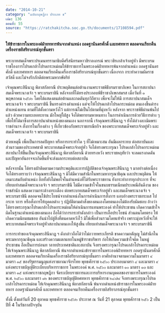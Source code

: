 ```yaml
---
date: "2014-10-21"
category: "ฉบับกฤษฎีกา ประเภท ข"
เล่ม: 136
ตอนที่: 55
source: "https://ratchakitcha.soc.go.th/documents/17108594.pdf"
---
```


#### ให้ข้าราชการในพระองค์ฝ่ายทหารพ้นจากตำแหน่ง ถอดฐานันดรศักดิ์ และยศทหาร ตลอดจนเรียกคืนเครื่องราชอิสริยาภรณ์ทุกชั้นตรา

พระบาทสมเด็จพระปรเมนทรรามาธิบดีศรีสนิทรมหาวชิราลงกรณ์ พระวชิรเกล้าเจ้าอยู่หัว
มีพระบรมราชโองการโปรดเกล้าโปรดกระหม่อมให้ข้าราชการในพระองค์ฝ่ายทหารพ้นจากตำแหน่ง
ถอดฐานันดรศักดิ์ และยศทหาร ตลอดจนเรียกคืนเครื่องราชอิสริยาภรณ์ทุกชั้นตรา เนื่องจาก
กระทำความผิดราชสวัสดิ์ และไม่จงรักภักดีต่อพระมหากษัตริย์

เจ้าคุณพระสินีนาฏ พิลาสกัลยาณี ประพฤติตนต่อต้านงานพระราชพิธีบรมราชาภิเษก
ในการสถาปนาสมเด็จพระนางเจ้า ฯ พระบรมราชินี หลังจากที่ได้ทรงประกอบพิธีราชาภิเษกสมรส
เมื่อวันที่ ๑ พฤษภาคม ๒๕๖๒ โดยได้แสดงตนต่อต้านและกดดันทุกวิถีทาง เพื่อจะไม่ให้มี
การสถาปนาสมเด็จพระนางเจ้า ฯ พระบรมราชินี ขึ้นทรงดำรงตำแหน่ง แต่จะให้โปรดเกล้าโปรดกระหม่อม
ตนเองขึ้นดำรงตำแหน่งแทน ตามที่ได้ตั้งความหวังไว้ แต่การณ์ไม่เป็นไปตามที่มุ่งหวัง หลังจาก
พระราชพิธีผ่านพ้นไปแล้ว ด้วยความทะเยอทะยาน มักใหญ่ใฝ่สูง จึงได้พยายามหาหนทาง
ในการดำเนินการด้วยวิธีการต่าง ๆ เพื่อให้ได้มาซึ่งการสถาปนาตำแหน่งของตนเอง นอกจากนี้
เจ้าคุณพระสินีนาฏ ฯ ยังได้ล่วงละเมิดพระราชอำนาจ สั่งการในเรื่องต่าง ๆ ที่เกี่ยวข้องกับพระราชกรณียกิจ
ของพระบาทสมเด็จพระเจ้าอยู่หัว และสมเด็จพระนางเจ้า ฯ พระบรมราชินี

ด้วยเหตุนี้ เพื่อเป็นการลดปัญหา หรือการกระทำใด ๆ ที่ไม่เหมาะสม อันมีผลกระทบ
ต่อสถาบันและส่วนรวมของประเทศชาติ พระบาทสมเด็จพระเจ้าอยู่หัว จึงได้ทรงพระกรุณา
โปรดเกล้าโปรดกระหม่อมสถาปนาให้ขึ้นเป็นเจ้าคุณพระสินีนาฏ พิลาสกัลยาณี ด้วยทรงหวัง
พระราชหฤทัยว่า จะลดแรงกดดัน และปัญหาอันอาจจะเกิดขึ้นที่จะส่งผลกระทบต่อสถาบัน

หลังจากนั้น ได้ทรงเฝ้าติดตามความประพฤติและการปฏิบัติของเจ้าคุณพระสินีนาฏ ฯ มาอย่างต่อเนื่อง
จึงได้ทรงทราบว่า เจ้าคุณพระสินีนาฏ ฯ มิได้มีความสำนึกในพระมหากรุณาธิคุณ และประพฤติตน
ให้เหมาะสมกับตำแหน่ง อีกทั้งยังไม่พอใจในตำแหน่งที่ได้รับพระราชทาน ยังกระทำการทุกประการ
ที่จะเทียบเท่าสมเด็จพระนางเจ้า ฯ พระบรมราชินี ไม่มีความเข้าใจในขนบธรรมเนียมประเพณีอันดีงาม
ของราชสำนัก แสดงความกระด้างกระเดื่อง ต่อพระบาทสมเด็จพระเจ้าอยู่หัว และสมเด็จพระนางเจ้า ฯ
พระบรมราชินี ตลอดจนใช้ประโยชน์จากตำแหน่งในการดำเนินการสั่งการ แอบอ้างพระราชกระแส
ไปกระท าการ หรือสั่งการให้บุคคลต่าง ๆ ปฏิบัติตามคำสั่งของตนเองโดยตนเองไม่ต้องรับผิดชอบ
อ้างว่าได้ทรงพระกรุณาโปรดเกล้าโปรดกระหม่อมให้ดำเนินการแทนพระองค์ ทำให้ประชาชน
เกิดความเข้าใจผิดในฐานะตำแหน่งของตนเอง ถือได้ว่าการกระทำดังกล่าว เป็นการเอื้อประโยชน์
ส่วนตนโดยตรง ให้เกิดความนิยมชมชอบ อันนำไปสู่สิ่งที่ตนคาดหวังไว้ มิใช่เพื่อส่วนรวมโดยแท้จริง
เพราะมุ่งหวังที่จะให้พระบาทสมเด็จพระเจ้าอยู่หัวสถาปนาตนเองให้สูงขึ้น เทียบเท่าสมเด็จพระนางเจ้า ฯ
พระบรมราชินี

การกระทำของเจ้าคุณพระสินีนาฏ ฯ ดังกล่าวถือได้ว่าไม่ถวายพระเกียรติ ขาดความกตัญญู
ไม่สำนึกในพระมหากรุณาธิคุณ และสร้างความแตกแยกในหมู่ข้าราชบริพาร ก่อให้เกิดความเข้าใจผิด
ในหมู่ประชาชน ถือเป็นการบ่อนท าลายประเทศชาติและสถาบัน จึงทรงพระกรุณาโปรดเกล้าโปรดกระหม่อม
ให้เจ้าคุณพระสินีนาฏ พิลาสกัลยาณี พ้นจากตำแหน่งข้าราชการในพระองค์ฝ่ายทหาร ถอดฐานันดรศักดิ์
และยศทหาร ตลอดจนเรียกคืนเครื่องราชอิสริยาภรณ์ทุกชั้นตรา
อาศัยอำนาจตามความในมาตรา ๙ มาตรา ๑๕ ของรัฐธรรมนูญแห่งราชอาณาจักรไทย
พุทธศักราช ๒๕๖๐ ประกอบมาตรา ๔ และมาตรา ๙ แห่งพระราชบัญญัติระเบียบบริหารราชการ
ในพระองค์ พ.ศ. ๒๕๖๐ และมาตรา ๑๐ มาตรา ๑๓ และมาตรา ๑๕ แห่งพระราชกฤษฎีกา
จัดระเบียบราชการและการบริหารงานบุคคลของราชการในพระองค์ พ.ศ. ๒๕๖๐ และมาตรา ๑๒
ของพระราชบัญญัติยศทหาร พุทธศักราช ๒๔๗๙ จึงทรงพระกรุณาโปรดเกล้าโปรดกระหม่อม
ให้เจ้าคุณพระสินีนาฏ พิลาสกัลยาณี พ้นจากตำแหน่งข้าราชการในพระองค์ฝ่ายทหาร ถอดฐานันดรศักดิ์
และยศทหาร ตลอดจนเรียกคืนเครื่องราชอิสริยาภรณ์ทุกชั้นตรา

ทั้งนี้ ตั้งแต่วันที่ 20 ตุลาคม พุทธศักราช ๒๕๖๒
ประกาศ ณ วันที่ 21 ตุลาคม พุทธศักราช ๒๕๖ 2 เป็นปีที่ 4 ในรัชกาลปัจจุบัน
